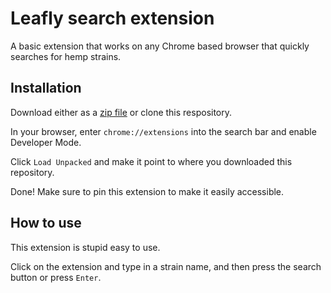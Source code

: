 # Leafly search extension

A basic extension that works on any Chrome based browser that quickly searches for hemp strains.

## Installation

Download either as a [zip file](https://github.com/michaelScopic/leafly-search/archive/refs/heads/master.zip) or clone this respository.

In your browser, enter `chrome://extensions` into the search bar and enable Developer Mode.

Click `Load Unpacked` and make it point to where you downloaded this repository.

Done! Make sure to pin this extension to make it easily accessible.

## How to use

This extension is stupid easy to use.

Click on the extension and type in a strain name, and then press the search button or press `Enter`.
